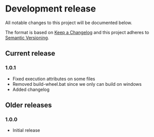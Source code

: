 # Development release

All notable changes to this project will be documented below.

The format is based on [Keep a Changelog](http://keepachangelog.com/en/1.0.0/)
and this project adheres to [Semantic Versioning](http://semver.org/spec/v2.0.0.html).

## Current release

### 1.0.1

- Fixed execution attributes on some files
- Removed build-wheel.bat since we only can build on windows
- Added changelog

## Older releases

### 1.0.0

- Initial release